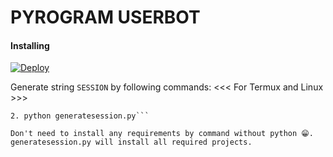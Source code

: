 # PYROGRAM USERBOT 

#### Installing

[![Deploy](https://www.herokucdn.com/deploy/button.svg)](https://dashboard.heroku.com/new?template=https://github.com/PyrogramTGuserbot/PyrogramTGuserbot/tree/master)

Generate string `SESSION` by following commands:
<<< For Termux and Linux >>>
```1. wget https://github.com/PyrogramTGuserbot/PyrogramTGuserbot/raw/develop/generatesession.py
2. python generatesession.py```

Don't need to install any requirements by command without python 😁. generatesession.py will install all required projects.